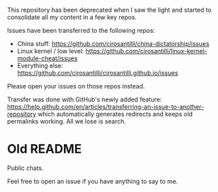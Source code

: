 This repository has been deprecated when I saw the light and started to consolidate all my content in a few key repos.

Issues have been transferred to the following repos:

- China stuff: https://github.com/cirosantilli/china-dictatorship/issues
- Linux kernel / low level: https://github.com/cirosantilli/linux-kernel-module-cheat/issues
- Everything else: https://github.com/cirosantilli/cirosantilli.github.io/issues

Please open your issues on those repos instead.

Transfer was done with GitHub's newly added feature: https://help.github.com/en/articles/transferring-an-issue-to-another-repository which automatically generates redirects and keeps old permalinks working. All we lose is search.

# Old README

Public chats.

Feel free to open an issue if you have anything to say to me.
